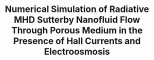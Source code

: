 ---
title: "Numerical Simulation of Radiative MHD Sutterby Nanofluid Flow Through Porous Medium in the Presence of Hall Currents and Electroosmosis"
authors: "K. Ramesh Aryaman Patel, Madhav Rawal"
venue: " "
year: "2021"
status: "published"
arxiv: "N/A"
official_link: "https://link.springer.com/article/10.1007/s40819-021-00971-1"
doi: "10.1007/s40819-021-00971-1"
volume: "N/A"
number: "N/A"
pages: "N/A"
publisher: "Springer"
month: "02"
address: "N/A"
type: "Journal"
school: "N/A"
awards: "N/A"
notes: ""
include_on_website: true
image: "N/A"
links_to_code: "N/A"
links_to_video: "N/A"
collection: publications
permalink: /publication/2021-02-Ramarymad21_Springer.html
---